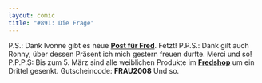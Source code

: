 ```yaml
---
layout: comic
title: "#891: Die Frage"
---
```


P.S.:
Dank Ivonne gibt es neue <a href="http://www.fonflatter.de/post"><strong>Post für Fred</strong></a>. Fetzt!
P.P.S.:
Dank gilt auch Ronny, über dessen Präsent ich mich gestern freuen durfte. Merci und so!
P.P.P.S:
Bis zum 5. März sind alle weiblichen Produkte im <a href="http://www.spreadshirt.net/shop.php?sid=125913"><strong>Fredshop</strong></a> um ein Drittel gesenkt. 
Gutscheincode: <strong>FRAU2008</strong> 
Und so.
